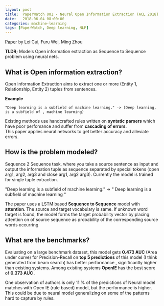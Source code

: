```yaml
---
layout: post
title:  PaperWatch 001 - Neural Open Information Extraction (ACL 2018)
date:   2018-06-04 08:00:00
categories: machine-learning
tags: [PaperWatch, Deep learning, NLP]
---
```


[Paper](https://arxiv.org/abs/1805.04270) by Lei Cui, Furu Wei, Ming Zhou
 
**TLDR;** Models Open information extraction as  Sequence to Sequence problem using neural nets.
 
## What is Open information extraction?

Open Information Extraction aims to extract one or more (Entity 1, Relationship, Entity 2) tuples from sentences.  
 
**Example**

```
"Deep learning is a subfield of machine learning." -> (Deep learning, is a subfield of , machine learning) 
```

Existing methods use handcrafted rules written on **syntatic parsers** which have poor perfomance and suffer from **cascading of errors**.  
This paper applies neural networks to get better accuracy and alleviate errors. 
 
## How is the problem modeled?
 
Sequence 2 Sequence task, where you take a source sentence as input and output the information tuple as sequence separated by special tokens (open arg1, arg2, arg3 and close arg1, arg2 arg3).  Currently the model is trained for single tuple extraction. 

"Deep learning is a subfield of machine learning." -> "<arg1> Deep learning </arg1>  <arg2> is a subfield of </arg2> <arg3> machine learning </arg3>" 
 
The paper uses a LSTM based **Sequence to Sequence** model with **attention**. 
The source and target vocabulary is same. If unknown word target is found, the model forms the target probability vector by placing attention on of source sequence as probability of the corresponding source words occurring.

## What are the benchmarks?
 
Evaluating on a large benchmark dataset, this model gets **0.473 AUC** (Area under curve) for Precision-Recall on **top 5 predictions** of this model (I think generated from beam search) has better performance , significantly higher than existing systems.  Among existing systems **OpenIE** has the best score of  **0.373 AUC** .  
 
One observation of authors is only 11 % of the predictions of Neural model matches with Open IE (rule based) model, but the performance is higher. This could be due to neural model generalizing on some of the patterns hard to capture by rules.
